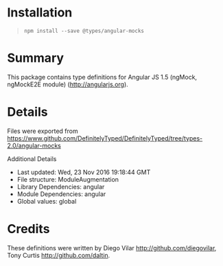 # Installation
> `npm install --save @types/angular-mocks`

# Summary
This package contains type definitions for Angular JS 1.5 (ngMock, ngMockE2E module) (http://angularjs.org).

# Details
Files were exported from https://www.github.com/DefinitelyTyped/DefinitelyTyped/tree/types-2.0/angular-mocks

Additional Details
 * Last updated: Wed, 23 Nov 2016 19:18:44 GMT
 * File structure: ModuleAugmentation
 * Library Dependencies: angular
 * Module Dependencies: angular
 * Global values: global

# Credits
These definitions were written by Diego Vilar <http://github.com/diegovilar>, Tony Curtis <http://github.com/daltin>.
